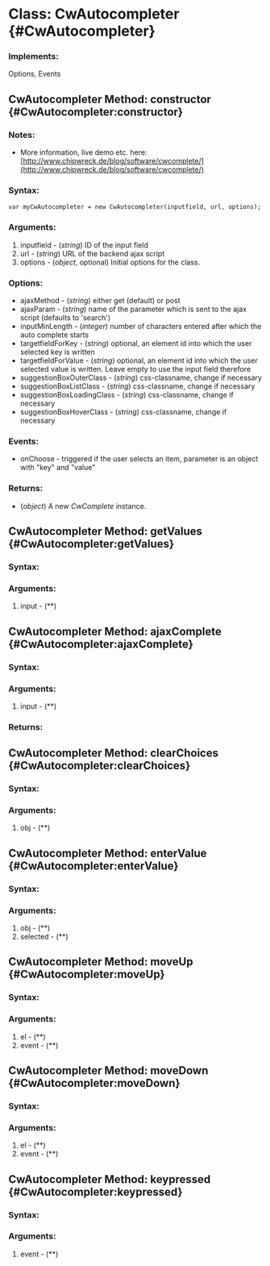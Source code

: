 Class: CwAutocompleter {#CwAutocompleter}
=========================================



### Implements:

Options, Events




CwAutocompleter Method: constructor {#CwAutocompleter:constructor}
-------------------------------------------------------------------

### Notes:

- More information, live demo etc. here: [http://www.chipwreck.de/blog/software/cwcomplete/](http://www.chipwreck.de/blog/software/cwcomplete/) 


### Syntax:

	var myCwAutocompleter = new CwAutocompleter(inputfield, url, options);

### Arguments:

1. inputfield - (*string*) ID of the input field
2. url - (*string*) URL of the backend ajax script
3. options - (*object*, optional) Initial options for the class.

### Options:

* ajaxMethod - (*string*) either get (default) or post
* ajaxParam - (*string*) name of the parameter which is sent to the ajax script (defaults to 'search')
* inputMinLength - (*integer*) number of characters entered after which the auto complete starts
* targetfieldForKey - (*string*) optional, an element id into which the user selected key is written
* targetfieldForValue - (*string*) optional, an element id into which the user selected value is written. Leave empty to use the input field therefore
* suggestionBoxOuterClass - (*string*) css-classname, change if necessary
* suggestionBoxListClass - (*string*) css-classname, change if necessary
* suggestionBoxLoadingClass - (*string*) css-classname, change if necessary
* suggestionBoxHoverClass - (*string*) css-classname, change if necessary

### Events:

* onChoose - triggered if the user selects an item, parameter is an object with "key" and "value"

### Returns:

* (*object*) A new *CwComplete* instance.



CwAutocompleter Method: getValues {#CwAutocompleter:getValues}
---------------------------------------------------------------


### Syntax:



### Arguments:

1. input - (**)


CwAutocompleter Method: ajaxComplete {#CwAutocompleter:ajaxComplete}
---------------------------------------------------------------------


### Syntax:



### Arguments:

1. input - (**)

### Returns:





CwAutocompleter Method: clearChoices {#CwAutocompleter:clearChoices}
---------------------------------------------------------------------


### Syntax:



### Arguments:

1. obj - (**)


CwAutocompleter Method: enterValue {#CwAutocompleter:enterValue}
-----------------------------------------------------------------


### Syntax:



### Arguments:

1. obj - (**)
2. selected - (**)


CwAutocompleter Method: moveUp {#CwAutocompleter:moveUp}
---------------------------------------------------------


### Syntax:



### Arguments:

1. el - (**)
2. event - (**)


CwAutocompleter Method: moveDown {#CwAutocompleter:moveDown}
-------------------------------------------------------------


### Syntax:



### Arguments:

1. el - (**)
2. event - (**)


CwAutocompleter Method: keypressed {#CwAutocompleter:keypressed}
-----------------------------------------------------------------


### Syntax:



### Arguments:

1. event - (**)

